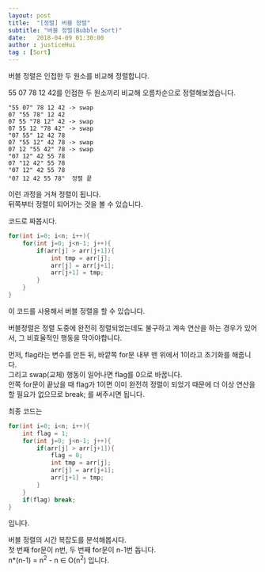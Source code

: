 ```yaml
---
layout: post
title:  "[정렬] 버블 정렬"
subtitle: "버블 정렬(Bubble Sort)"
date:   2018-04-09 01:30:00
author : justiceHui
tag : [Sort]
---
```


버블 정렬은 인접한 두 원소를 비교해 정렬합니다.

55 07 78 12 42를 인접한 두 원소끼리 비교해 오름차순으로 정렬해보겠습니다.

```
"55 07" 78 12 42 -> swap
07 "55 78" 12 42  
07 55 "78 12" 42 -> swap
07 55 12 "78 42" -> swap
"07 55" 12 42 78  
07 "55 12" 42 78 -> swap
07 12 "55 42" 78 -> swap
"07 12" 42 55 78  
07 "12 42" 55 78  
"07 12" 42 55 78  
"07 12 42 55 78"  정렬 끝
```
이런 과정을 거쳐 정렬이 됩니다.<br>
뒤쪽부터 정렬이 되어가는 것을 볼 수 있습니다.

코드로 짜봅시다.
```cpp
for(int i=0; i<n; i++){
    for(int j=0; j<n-1; j++){
        if(arr[j] > arr[j+1]){
            int tmp = arr[j];
            arr[j] = arr[j+1];
            arr[j+1] = tmp;
        }
    }
}
```
이 코드를 사용해서 버블 정렬을 할 수 있습니다.

버블정렬은 정렬 도중에 완전히 정렬되었는데도 불구하고 계속 연산을 하는 경우가 있어서, 그 비효율적인 행동을 막아야합니다.

먼저, flag라는 변수를 만든 뒤, 바깥쪽 for문 내부 맨 위에서 1이라고 초기화를 해줍니다.<br>
그리고 swap(교체) 행동이 일어나면 flag를 0으로 바꿉니다.<br>
안쪽 for문이 끝났을 때 flag가 1이면 이미 완전히 정렬이 되었기 때문에 더 이상 연산을 할 필요가 없으므로 break; 를 써주시면 됩니다.<br>

최종 코드는
```cpp
for(int i=0; i<n; i++){
    int flag = 1;
    for(int j=0; j<n-1; j++){
        if(arr[j] > arr[j+1]){
            flag = 0;
            int tmp = arr[j];
            arr[j] = arr[j+1];
            arr[j+1] = tmp;
        }
    }
    if(flag) break;
}
```
입니다.

버블 정렬의 시간 복잡도를 분석해봅시다.<br>
첫 번째 for문이 n번, 두 번째 for문이 n-1번 돕니다.<br>
n*(n-1) = n<sup>2</sup> - n ∈ O(n<sup>2</sup>) 입니다.
